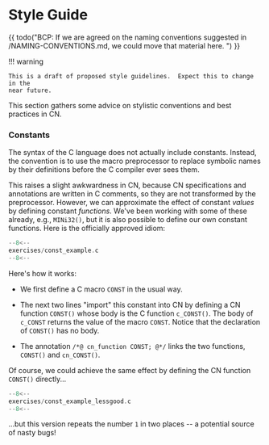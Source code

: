 # Style Guide

{{ todo("BCP: If we are agreed on the naming conventions suggested in /NAMING-CONVENTIONS.md, we could move that material here. ") }}

!!! warning

    This is a draft of proposed style guidelines.  Expect this to change in the
    near future.

This section gathers some advice on stylistic conventions and best
practices in CN.

### Constants

The syntax of the C language does not actually include constants.
Instead, the convention is to use the macro preprocessor to replace
symbolic names by their definitions before the C compiler ever sees
them.

This raises a slight awkwardness in CN, because CN specifications and
annotations are written in C comments, so they are not transformed by
the preprocessor. However, we can approximate the effect of constant
_values_ by defining constant _functions_. We've been working with
some of these already, e.g., `MINi32()`, but it is also possible to
define our own constant functions. Here is the officially approved
idiom:

```c title="exercises/const_example.c"
--8<--
exercises/const_example.c
--8<--
```

Here's how it works:

- We first define a C macro `CONST` in the usual way.

- The next two lines "import" this constant into CN by defining a CN
  function `CONST()` whose body is the C function `c_CONST()`. The
  body of `c_CONST` returns the value of the macro `CONST`. Notice
  that the declaration of `CONST()` has no body.

- The annotation `/*@ cn_function CONST; @*/` links
  the two functions, `CONST()` and `cn_CONST()`.

Of course, we could achieve the same effect by defining the CN
function `CONST()` directly...

```c title="exercises/const_example_lessgood.c"
--8<--
exercises/const_example_lessgood.c
--8<--
```

...but this version repeats the number `1` in two places -- a
potential source of nasty bugs!



